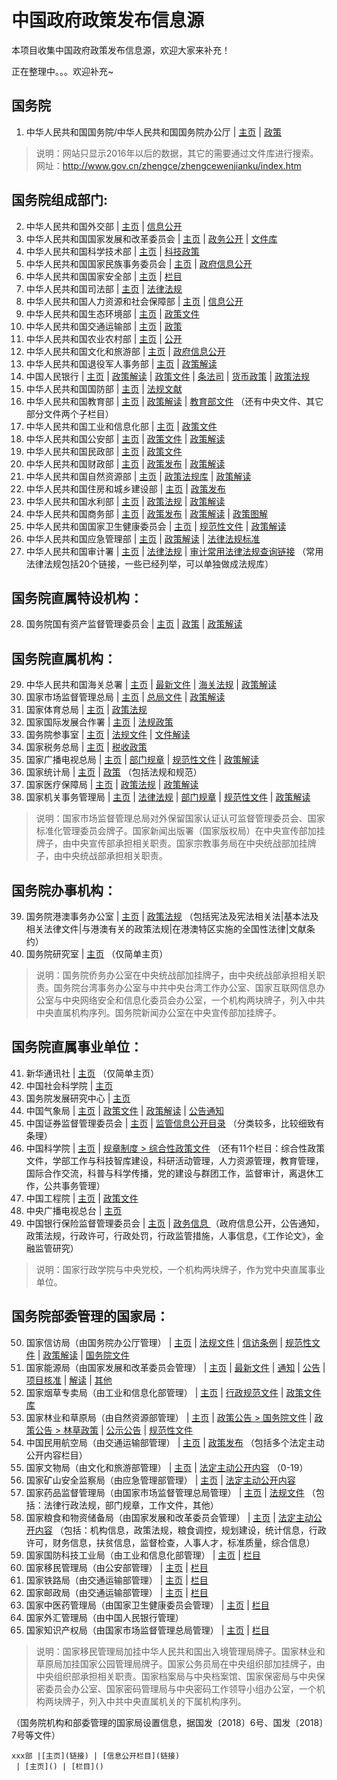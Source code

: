 # 中国政府政策发布信息源

本项目收集中国政府政策发布信息源，欢迎大家来补充！

正在整理中。。。欢迎补充~


## 国务院

1. 中华人民共和国国务院/中华人民共和国国务院办公厅 | [主页](https://www.gov.cn/) | [政策](http://sousuo.gov.cn/column/30469/0.htm)


>说明：网站只显示2016年以后的数据，其它的需要通过文件库进行搜索。网址：http://www.gov.cn/zhengce/zhengcewenjianku/index.htm

## 国务院组成部门:

2. 中华人民共和国外交部 | [主页](https://www.fmprc.gov.cn/) | [信息公开](https://www.fmprc.gov.cn/web/wjb_673085/zfxxgk_674865/gknrlb/zcfg/) 
3. 中华人民共和国国家发展和改革委员会 | [主页](https://www.ndrc.gov.cn/) | [政务公开](https://www.ndrc.gov.cn/xxgk/)  | [文件库](https://www.ndrc.gov.cn/xxgk/wjk) 
4. 中华人民共和国科学技术部 | [主页](http://www.most.gov.cn/) | [科技政策](http://www.most.gov.cn/kjzc/) 
5. 中华人民共和国国家民族事务委员会 | [主页](http://www.neac.gov.cn/) | [政府信息公开](http://www.neac.gov.cn/seac/xxgk/index.shtml) 
6. 中华人民共和国国家安全部 | [主页](https://www.12339.gov.cn/) | [栏目]()
7. 中华人民共和国司法部 | [主页]() | [法律法规](https://www.12339.gov.cn/article/law)
8. 中华人民共和国人力资源和社会保障部 | [主页](http://www.mohrss.gov.cn/) | [信息公开](http://www.mohrss.gov.cn//xxgk2020/)
9. 中华人民共和国生态环境部 | [主页](https://www.mee.gov.cn/) | [政策文件](https://www.mee.gov.cn/zcwj/)
10. 中华人民共和国交通运输部 | [主页](https://www.mot.gov.cn/) | [政策](https://www.mot.gov.cn/zhengce/)
11. 中华人民共和国农业农村部 | [主页](http://www.moa.gov.cn/) | [公开](http://www.moa.gov.cn/gk/)
12. 中华人民共和国文化和旅游部 | [主页](https://www.mct.gov.cn/) | [政府信息公开](http://zwgk.mct.gov.cn/zfxxgkml/447/458/463/index_3081.html)
13. 中华人民共和国退役军人事务部 | [主页](http://www.mva.gov.cn/) | [政策解读](http://www.mva.gov.cn/jiedu/zcjd/)
14. 中国人民银行 | [主页](http://www.pbc.gov.cn/) | [政策解读](http://www.pbc.gov.cn/rmyh/3963412/index.html) | [政策文件](http://www.pbc.gov.cn/zhengwugongkai/4081330/4081344/4081395/4081686/index.html) | [条法司](http://www.pbc.gov.cn/tiaofasi/144941/index.html) | [货币政策](http://www.pbc.gov.cn/rmyh/105145/index.html) | [政策法规](http://www.pbc.gov.cn/jinrongshichangsi/147160/147289/147301/index.html)
15. 中华人民共和国国防部 | [主页](http://www.mod.gov.cn/) | [法规文献](http://www.mod.gov.cn/regulatory/index.htm)
16. 中华人民共和国教育部 | [主页](http://www.moe.gov.cn/) | [政策解读](http://www.moe.gov.cn/jyb_xwfb/s271/) | [教育部文件](http://www.moe.gov.cn/was5/web/search?channelid=239993)  （还有中央文件、其它部分文件两个子栏目）
17. 中华人民共和国工业和信息化部 | [主页](https://wap.miit.gov.cn/) | [政策文件](https://wap.miit.gov.cn/search/wjfb.html?websiteid=110000000000000&pg=&p=&tpl=14&category=51&q=)
18. 中华人民共和国公安部 | [主页](https://8221110.com/) | [政策文件](https://8221110.com/n6557558/index.html) | [政策解读](https://8221110.com/n6557563/index.html)
19. 中华人民共和国民政部 | [主页](http://www.mca.gov.cn/) | [政策文件](http://xxgk.mca.gov.cn:8011/gdnps/pc/index.jsp?mtype=1)
20. 中华人民共和国财政部 | [主页](http://www.mof.gov.cn/index.htm) | [政策发布](http://www.mof.gov.cn/zhengwuxinxi/zhengcefabu/) | [政策解读](http://www.mof.gov.cn/zhengwuxinxi/zhengcejiedu/)
21. 中华人民共和国自然资源部 | [主页](http://www.mnr.gov.cn/) | [政策法规库](http://f.mnr.gov.cn/) | [政策解读](http://www.mnr.gov.cn/gk/zcjd/)
22. 中华人民共和国住房和城乡建设部 | [主页](http://www.mohurd.gov.cn/) | [政策发布](http://www.mohurd.gov.cn/wjfb/index.html)
23. 中华人民共和国水利部 | [主页](http://mwr.gov.cn/) | [政策法规](http://www.mwr.gov.cn/zw/zcfg/fl/) | [政策解读](http://www.mwr.gov.cn/zw/zcjd/)
24. 中华人民共和国商务部 | [主页](http://www.mofcom.gov.cn/) | [政策发布](http://www.mofcom.gov.cn/article/zcfb/) | [政策解读](http://www.mofcom.gov.cn/article/zcjd/) | [政策图解](http://www.mofcom.gov.cn/article/tj/)
25. 中华人民共和国国家卫生健康委员会 | [主页](http://www.nhc.gov.cn/) | [规范性文件](http://www.nhc.gov.cn/wjw/gfxwjj/list.shtml) | [政策解读](http://www.nhc.gov.cn/wjw/zcjd/list.shtml)
26. 中华人民共和国应急管理部 | [主页](https://www.mem.gov.cn/) | [政策解读](https://www.mem.gov.cn/gk/zcjd/) | [法律法规标准](https://www.mem.gov.cn/fw/flfgbz/)
27. 中华人民共和国审计署 | [主页](https://www.audit.gov.cn/) | [法律法规](https://www.audit.gov.cn/n6/n36/index.html)
 | [审计常用法律法规查询链接](https://www.audit.gov.cn/n6/n36/n10084378/c10091555/content.html) （常用法律法规包括20个链接，一些已经列举，可以单独做成法规库）

## 国务院直属特设机构：

28. 国务院国有资产监督管理委员会 | [主页](http://www.sasac.gov.cn/) | [政策](http://www.sasac.gov.cn/n2588035/n2588320/index.html)  | [政策解读](http://www.sasac.gov.cn/n2588035/n2588320/n2588340/index.html) 

## 国务院直属机构：

29. 中华人民共和国海关总署 | [主页](http://www.customs.gov.cn/) | [最新文件](http://www.customs.gov.cn/customs/302249/2480148/index.html)  | [海关法规](http://www.customs.gov.cn/customs/302249/302266/index.html)  | [政策解读](http://www.customs.gov.cn/customs/302249/302270/302272/index.html) 
30. 国家市场监督管理总局 | [主页](https://www.samr.gov.cn/) | [总局文件](https://www.samr.gov.cn/zw/wjfb/) | [政策解读](https://www.samr.gov.cn/zw/wjfb/zdjd/) 
31. 国家体育总局 | [主页](https://www.sport.gov.cn/) | [政策法规](http://www.sport.org.cn/search/system/) 
32. 国家国际发展合作署 | [主页](http://www.cidca.gov.cn/) | [法规政策](http://www.cidca.gov.cn/fgzd.htm) 
33. 国务院参事室 | [主页](http://www.counsellor.gov.cn/) | [法规文件](http://www.counsellor.gov.cn/fgwj.htm) | [文件解读](http://www.counsellor.gov.cn/wjjd.htm) 
34. 国家税务总局 | [主页](http://www.chinatax.gov.cn/) | [税收政策](http://www.chinatax.gov.cn/chinatax/n810341/index.html) 
35. 国家广播电视总局 | [主页](http://www.nrta.gov.cn/) | [部门规章](http://www.nrta.gov.cn/col/col1588/index.html)  | [规范性文件](http://www.nrta.gov.cn/col/col2062/index.html)  | [政策解读](http://www.nhsa.gov.cn/col/col37/index.html) 
36. 国家统计局 | [主页](http://www.stats.gov.cn/) | [政策](http://www.stats.gov.cn/xxgk/list1.html) （包括法规和规范）
37. 国家医疗保障局 | [主页](http://www.nhsa.gov.cn/) | [政策法规](http://www.nhsa.gov.cn/col/col37/index.html)  | [政策解读](http://www.nhsa.gov.cn/col/col38/index.html) 
38. 国家机关事务管理局 | [主页](http://www.ggj.gov.cn/) | [法律法规](http://www.ggj.gov.cn/zcfg/flfg/)  | [部门规章](http://www.ggj.gov.cn/zcfg/bmgz/)  | [规范性文件](http://www.ggj.gov.cn/zcfg/fgxwj/)  | [政策解读](http://www.ggj.gov.cn/zcfg/zcjd/) 

>说明：国家市场监督管理总局对外保留国家认证认可监督管理委员会、国家标准化管理委员会牌子。国家新闻出版署（国家版权局）在中央宣传部加挂牌子，由中央宣传部承担相关职责。国家宗教事务局在中央统战部加挂牌子，由中央统战部承担相关职责。


## 国务院办事机构：

39. 国务院港澳事务办公室 | [主页](https://www.hmo.gov.cn/) | [政策法规](https://www.hmo.gov.cn/zcfg_new/xf/)  （包括宪法及宪法相关法|基本法及相关法律文件|与港澳有关的政策法规|在港澳特区实施的全国性法律|文献条约）
40. 国务院研究室 | [主页](http://www.gov.cn/gjjg/2005-12/26/content_137261.htm) （仅简单主页）

>说明：国务院侨务办公室在中央统战部加挂牌子，由中央统战部承担相关职责。国务院台湾事务办公室与中共中央台湾工作办公室、国家互联网信息办公室与中央网络安全和信息化委员会办公室，一个机构两块牌子，列入中共中央直属机构序列。国务院新闻办公室在中央宣传部加挂牌子。


## 国务院直属事业单位：

41. 新华通讯社 | [主页](http://203.192.6.89/xhs/xhsjj.htm) （仅简单主页）
42. 中国社会科学院 | [主页](http://cass.cssn.cn/) 
43. 国务院发展研究中心 | [主页](https://www.drc.gov.cn/)
44. 中国气象局 | [主页](http://www.cma.gov.cn/) | [政策文件](http://zwgk.cma.gov.cn/zfxxgk/gknr/wjgk/gfxwj/)  | [政策解读](http://zwgk.cma.gov.cn/zfxxgk/gknr/wjgk/zcjd/)  | [公告通知](http://www.cma.gov.cn/2011zwxx/2011ztzgg/) 
45. 中国证券监督管理委员会 | [主页](http://www.csrc.gov.cn/pub/newsite/) | [监管信息公开目录](http://www.csrc.gov.cn/pub/zjhpublic/index.htm?channel=3300/3311) （分类较多，比较细致有条理）
46. 中国科学院 | [主页](https://www.cas.cn/) | [规章制度 > 综合性政策文件](https://www.cas.cn/gzzd/zkxzc/) （还有11个栏目：综合性政策文件，学部工作与科技智库建设，科研活动管理，人力资源管理，教育管理，国际合作交流，科普与科学传播，党的建设与群团工作，监督审计，离退休工作，公共事务管理）
47. 中国工程院 | [主页](https://www.cae.cn/) | [政策文件](https://www.cae.cn/cae/html/main/col25/column_25_1.html) 
48. 中央广播电视总台 | [主页](http://www.cnr.cn/)
49. 中国银行保险监督管理委员会 | [主页](https://www.cbirc.gov.cn/) | [政务信息 ](https://www.cbirc.gov.cn/cn/view/pages/zhengwuxinxi/zhengwuxinxi.html) （政府信息公开，公告通知，政策法规，行政许可，行政处罚，行政监管措施，人事信息，《工作论文》，金融监管研究）

>说明：国家行政学院与中央党校，一个机构两块牌子，作为党中央直属事业单位。


## 国务院部委管理的国家局：

50. 国家信访局（由国务院办公厅管理） | [主页](https://www.gjxfj.gov.cn) | [法规文件](https://www.gjxfj.gov.cn/gjxfj/fgwj/index.htm)  | [信访条例](https://www.gjxfj.gov.cn/gjxfj/fgwj/xftl.htm)  | [规范性文件](https://www.gjxfj.gov.cn/gjxfj/fgwj/gfxwj.htm)  | [政策解读](https://www.gjxfj.gov.cn/gjxfj/fgwj/zcjd.htm)  | [国务院文件](https://www.gjxfj.gov.cn/gjxfj/fgwj/gwywj.htm) 
51. 国家能源局（由国家发展和改革委员会管理） | [主页](http://www.nea.gov.cn/) | [最新文件](http://www.nea.gov.cn/policy/zxwj.htm)  | [通知](http://www.nea.gov.cn/policy/tz.htm)  | [公告](http://www.nea.gov.cn/policy/gg.htm)  | [项目核准](http://www.nea.gov.cn/policy/xmsp.htm)  | [解读](http://www.nea.gov.cn/policy/jd.htm)   | [其他](http://www.nea.gov.cn/policy/qt.htm) 
52. 国家烟草专卖局（由工业和信息化部管理） | [主页](http://www.tobacco.gov.cn/) | [行政规范文件](http://www.tobacco.gov.cn/gjyc/xzgfwj/xxgk_gknr_list.shtml)  | [政策文件库](http://www.tobacco.gov.cn/gjyc/zcwjk/zck.shtml?tab=zcwj) 
53. 国家林业和草原局（由自然资源部管理） | [主页](http://www.forestry.gov.cn/) | [政策公告 > 国务院文件](http://www.forestry.gov.cn/main/4815/index.html)  | [政策公告 > 林草政策](http://www.forestry.gov.cn/main/5461/index.html) | [公示公告](http://www.forestry.gov.cn/main/4461/index.html)  | [规范性文件](http://www.forestry.gov.cn/sites/main/main/gfxwj/gfxwj-list.jsp) 
54. 中国民用航空局（由交通运输部管理） | [主页](http://www.caac.gov.cn) | [政策发布](http://www.caac.gov.cn/XXGK/XXGK/index_172.html?fl=10) （包括多个法定主动公开内容栏目）
55. 国家文物局（由文化和旅游部管理） | [主页](http://www.ncha.gov.cn/) | [法定主动公开内容](http://www.ncha.gov.cn/col/col2237/index.html?id=0) （0-19）
56. 国家矿山安全监察局（由应急管理部管理） | [主页](https://www.chinamine-safety.gov.cn/) | [法定主动公开内容](https://www.chinamine-safety.gov.cn/zfxxgk/fdzdgknr/tzgg/) 
57. 国家药品监督管理局（由国家市场监督管理总局管理） | [主页](https://www.nmpa.gov.cn/) | [法规文件](https://www.nmpa.gov.cn/xxgk/fgwj/index.html) （包括：法律行政法规，部门规章，工作文件，其他）
58. 国家粮食和物资储备局（由国家发展和改革委员会管理） | [主页](http://www.lswz.gov.cn) | [法定主动公开内容](http://www.lswz.gov.cn/html/zfxxgk/fdzdgknr.shtml) （包括：机构信息，政策法规，粮食调控，规划建设，统计信息，行政许可，财务信息，扶贫信息，监督检查，人事人才，标准质量，综合信息）
59. 国家国防科技工业局（由工业和信息化部管理） | [主页](http://www.sastind.gov.cn/) | [栏目]() 
60. 国家移民管理局（由公安部管理） | [主页]() | [栏目]() 
61. 国家铁路局（由交通运输部管理） | [主页]() | [栏目]() 
62. 国家邮政局（由交通运输部管理） | [主页]() | [栏目]() 
63. 国家中医药管理局（由国家卫生健康委员会管理） | [主页]() | [栏目]() 
64. 国家外汇管理局（由中国人民银行管理）
65. 国家知识产权局（由国家市场监督管理总局管理） | [主页]() | [栏目]() 


>说明：国家移民管理局加挂中华人民共和国出入境管理局牌子。国家林业和草原局加挂国家公园管理局牌子。国家公务员局在中央组织部加挂牌子，由中央组织部承担相关职责。国家档案局与中央档案馆、国家保密局与中央保密委员会办公室、国家密码管理局与中央密码工作领导小组办公室，一个机构两块牌子，列入中共中央直属机关的下属机构序列。

（国务院机构和部委管理的国家局设置信息，据国发〔2018〕6号、国发〔2018〕7号等文件）

```
xxx部 |[主页](链接) | [信息公开栏目](链接) 
 | [主页]() | [栏目]() 
```

